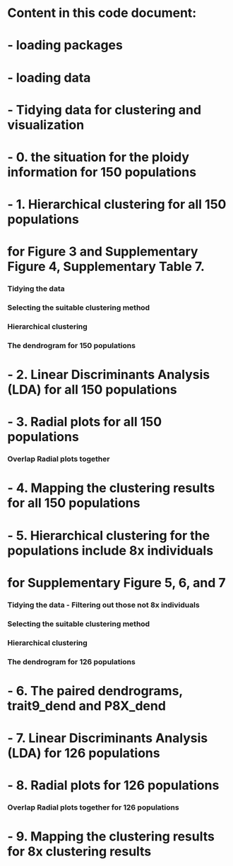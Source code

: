 # Content in this code document:

# - loading packages

# - loading data

# - Tidying data for clustering and visualization

# - 0. the situation for the ploidy information for 150 populations

# - 1. Hierarchical clustering for all 150 populations
# for Figure 3 and Supplementary Figure 4, Supplementary Table 7.

### Tidying the data
### Selecting the suitable clustering method
### Hierarchical clustering
### The dendrogram for 150 populations

# - 2. Linear Discriminants Analysis (LDA) for all 150 populations

# - 3. Radial plots for all 150 populations
### Overlap Radial plots together

# - 4. Mapping the clustering results for all 150 populations

# - 5. Hierarchical clustering for the populations include 8x individuals
# for Supplementary Figure 5, 6, and 7

### Tidying the data - Filtering out those not 8x individuals
### Selecting the suitable clustering method
### Hierarchical clustering
### The dendrogram for 126 populations

# - 6. The paired dendrograms, trait9_dend and P8X_dend

# - 7. Linear Discriminants Analysis (LDA) for 126 populations

# - 8. Radial plots for 126 populations
### Overlap Radial plots together for 126 populations

# - 9. Mapping the clustering results for 8x clustering results
